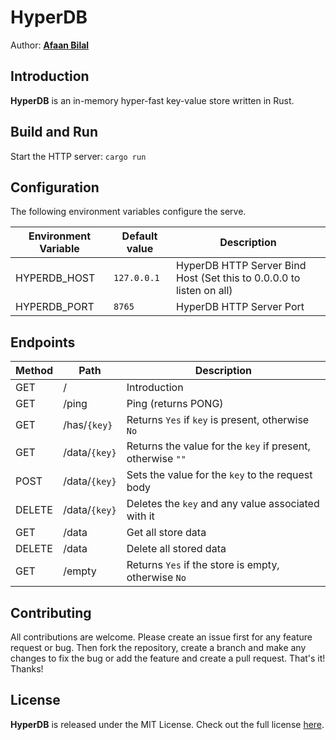 HyperDB
=======

Author: **[Afaan Bilal](https://afaan.dev)**

## Introduction
**HyperDB** is an in-memory hyper-fast key-value store written in Rust.

## Build and Run
Start the HTTP server: `cargo run`

## Configuration
The following environment variables configure the serve.

| Environment Variable | Default value | Description
| -------------------- | ------------- | -----------
| HYPERDB_HOST         | `127.0.0.1`   | HyperDB HTTP Server Bind Host (Set this to 0.0.0.0 to listen on all)
| HYPERDB_PORT         | `8765`        | HyperDB HTTP Server Port

## Endpoints

| Method | Path             | Description
| ------ | ---------------- | -----------
| GET    | /                | Introduction
| GET    | /ping            | Ping (returns PONG)
| GET    | /has/`{key}`     | Returns `Yes` if `key` is present, otherwise `No`
| GET    | /data/`{key}`    | Returns the value for the `key` if present, otherwise `""`
| POST   | /data/`{key}`    | Sets the value for the `key` to the request body
| DELETE | /data/`{key}`    | Deletes the `key` and any value associated with it
| GET    | /data            | Get all store data
| DELETE | /data            | Delete all stored data
| GET    | /empty           | Returns `Yes` if the store is empty, otherwise `No`

## Contributing
All contributions are welcome. Please create an issue first for any feature request
or bug. Then fork the repository, create a branch and make any changes to fix the bug
or add the feature and create a pull request. That's it!
Thanks!

## License
**HyperDB** is released under the MIT License.
Check out the full license [here](LICENSE).
